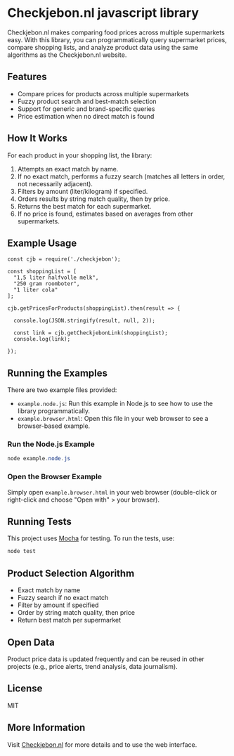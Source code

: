 # Checkjebon.nl javascript library

Checkjebon.nl makes comparing food prices across multiple supermarkets easy. With this library, you can programmatically query supermarket prices, compare shopping lists, and analyze product data using the same algorithms as the Checkjebon.nl website.

## Features
- Compare prices for products across multiple supermarkets
- Fuzzy product search and best-match selection
- Support for generic and brand-specific queries
- Price estimation when no direct match is found

## How It Works
For each product in your shopping list, the library:
1. Attempts an exact match by name.
2. If no exact match, performs a fuzzy search (matches all letters in order, not necessarily adjacent).
3. Filters by amount (liter/kilogram) if specified.
4. Orders results by string match quality, then by price.
5. Returns the best match for each supermarket.
6. If no price is found, estimates based on averages from other supermarkets.

## Example Usage

```
const cjb = require('./checkjebon');

const shoppingList = [
  "1,5 liter halfvolle melk",
  "250 gram roomboter",
  "1 liter cola"
];

cjb.getPricesForProducts(shoppingList).then(result => {
  
  console.log(JSON.stringify(result, null, 2));

  const link = cjb.getCheckjebonLink(shoppingList);
  console.log(link);

});
```

## Running the Examples

There are two example files provided:

- `example.node.js`: Run this example in Node.js to see how to use the library programmatically.
- `example.browser.html`: Open this file in your web browser to see a browser-based example.

### Run the Node.js Example

```powershell
node example.node.js
```

### Open the Browser Example

Simply open `example.browser.html` in your web browser (double-click or right-click and choose "Open with" > your browser).

## Running Tests

This project uses [Mocha](https://mochajs.org/) for testing. To run the tests, use:

```powershell
node test
```

## Product Selection Algorithm
- Exact match by name
- Fuzzy search if no exact match
- Filter by amount if specified
- Order by string match quality, then price
- Return best match per supermarket

## Open Data
Product price data is updated frequently and can be reused in other projects (e.g., price alerts, trend analysis, data journalism).

## License
MIT

## More Information
Visit [Checkjebon.nl](https://www.checkjebon.nl/) for more details and to use the web interface.
